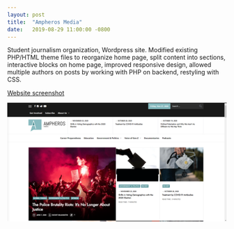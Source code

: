 ```yaml
---
layout: post
title:  "Ampheros Media"
date:   2019-08-29 11:00:00 -0800
---
```


Student journalism organization, Wordpress site. Modified existing PHP/HTML theme files to reorganize home page, split content into sections, interactive blocks on home page, improved responsive design, allowed multiple authors on posts by working with PHP on backend, restyling with CSS. 

[Website screenshot](/images/ampheros.png)

<img src="/images/ampheros.png"
     alt="Ampheros.com screenshot"
     style="float: left; margin-right: 10px;" />